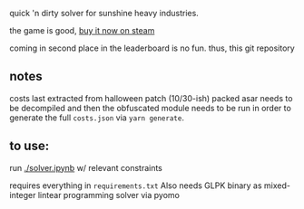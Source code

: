 quick 'n dirty solver for sunshine heavy industries.

the game is good, [buy it now on steam](https://store.steampowered.com/app/1542810/Sunshine_Heavy_Industries/)

coming in second place in the leaderboard is no fun. thus, this git repository

## notes

costs last extracted from halloween patch (10/30-ish)
packed asar needs to be decompiled and then the obfuscated module needs to be run in order to generate the full `costs.json` via `yarn generate`.

## to use:

run [./solver.ipynb](solver.ipynb) w/ relevant constraints

requires everything in `requirements.txt`
Also needs GLPK binary as mixed-integer lintear programming solver via pyomo
